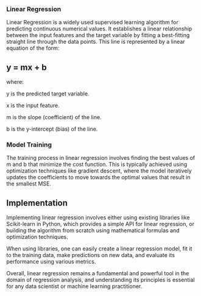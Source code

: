 ### Linear Regression

Linear Regression is a widely used supervised learning algorithm for predicting continuous numerical values. It establishes a linear relationship between the input features and the target variable by fitting a best-fitting straight line through the data points. This line is represented by a linear equation of the form:
## y = mx + b

where:

y is the predicted target variable.

x is the input feature.

m is the slope (coefficient) of the line.

b is the y-intercept (bias) of the line.

### Model Training
The training process in linear regression involves finding the best values of m and b that minimize the cost function. 
This is typically achieved using optimization techniques like gradient descent, where the model iteratively 
updates the coefficients to move towards the optimal values that result in the smallest MSE.


## Implementation

Implementing linear regression involves either using existing libraries like Scikit-learn in Python, which provides a simple API for linear regression, or building the algorithm from scratch using mathematical formulas and optimization techniques.

When using libraries, one can easily create a linear regression model, fit it to the training data, make predictions on new data, and evaluate its performance using various metrics.

Overall, linear regression remains a fundamental and powerful tool in the domain of regression analysis, and understanding its principles is essential for any data scientist or machine learning practitioner.

